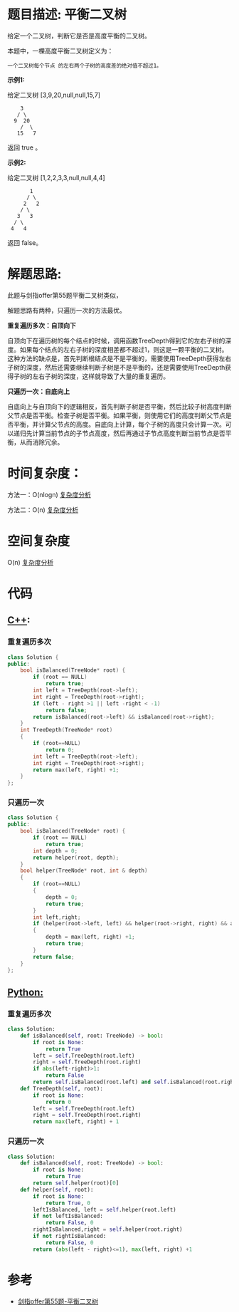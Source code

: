 # 题目描述:  平衡二叉树

给定一个二叉树，判断它是否是高度平衡的二叉树。

本题中，一棵高度平衡二叉树定义为：

```
一个二叉树每个节点 的左右两个子树的高度差的绝对值不超过1。
```

**示例1:**

给定二叉树 [3,9,20,null,null,15,7]
```
    3
   / \
  9  20
    /  \
   15   7
```
返回 true 。

**示例2:**

给定二叉树 [1,2,2,3,3,null,null,4,4]
```
       1
      / \
     2   2
    / \
   3   3
  / \
 4   4
```
返回 false。
  
# 解题思路:
此题与剑指offer第55题平衡二叉树类似，
 
  解题思路有两种，只遍历一次的方法最优。

**重复遍历多次：自顶向下** 

自顶向下在遍历树的每个结点的时候，调用函数TreeDepth得到它的左右子树的深度。如果每个结点的左右子树的深度相差都不超过1，则这是一颗平衡的二叉树。这种方法的缺点是，首先判断根结点是不是平衡的，需要使用TreeDepth获得左右子树的深度，然后还需要继续判断子树是不是平衡的，还是需要使用TreeDepth获得子树的左右子树的深度，这样就导致了大量的重复遍历。

**只遍历一次：自底向上**

自底向上与自顶向下的逻辑相反，首先判断子树是否平衡，然后比较子树高度判断父节点是否平衡。检查子树是否平衡。如果平衡，则使用它们的高度判断父节点是否平衡，并计算父节点的高度。自底向上计算，每个子树的高度只会计算一次。可以递归先计算当前节点的子节点高度，然后再通过子节点高度判断当前节点是否平衡，从而消除冗余。
# 时间复杂度：
   方法一：O(nlogn) [复杂度分析](https://leetcode-cn.com/problems/balanced-binary-tree/solution/ping-heng-er-cha-shu-by-leetcode/)
  
   方法二：O(n) [复杂度分析](https://leetcode-cn.com/problems/balanced-binary-tree/solution/ping-heng-er-cha-shu-by-leetcode/)
# 空间复杂度
  O(n) [复杂度分析](https://leetcode-cn.com/problems/balanced-binary-tree/solution/ping-heng-er-cha-shu-by-leetcode/)
# 代码

## [C++](./Balanced-Binary-Tree.cpp):

###  重复遍历多次
```c++
class Solution {
public:
    bool isBalanced(TreeNode* root) {
        if (root == NULL)
            return true;
        int left = TreeDepth(root->left);
        int right = TreeDepth(root->right);
        if (left - right >1 || left -right < -1)
            return false;
        return isBalanced(root->left) && isBalanced(root->right);
    }
    int TreeDepth(TreeNode* root)
    {
        if (root==NULL)
            return 0;
        int left = TreeDepth(root->left);
        int right = TreeDepth(root->right);
        return max(left, right) +1;
    }
};
```
###  只遍历一次
```c++
class Solution {
public:
    bool isBalanced(TreeNode* root) {
        if (root == NULL)
            return true;
        int depth = 0;
        return helper(root, depth);
    }
    bool helper(TreeNode* root, int & depth)
    {
        if (root==NULL)
        {
            depth = 0;
            return true;
        }
        int left,right;
        if (helper(root->left, left) && helper(root->right, right) && abs(left-right) <=1)
        {
            depth = max(left, right) +1;
            return true;
        }
        return false;
    }
};
```

## [Python:](https://github.com/bryceustc/LeetCode_Note/blob/master/python/Balanced-Binary-Tree/Balanced-Binary-Tree.py)
###  重复遍历多次
```python
class Solution:
    def isBalanced(self, root: TreeNode) -> bool:
        if root is None:
            return True
        left = self.TreeDepth(root.left)
        right = self.TreeDepth(root.right)
        if abs(left-right)>1:
            return False
        return self.isBalanced(root.left) and self.isBalanced(root.right)
    def TreeDepth(self, root):
        if root is None:
            return 0
        left = self.TreeDepth(root.left)
        right = self.TreeDepth(root.right)
        return max(left, right) + 1
```
### 只遍历一次
```python
class Solution:
    def isBalanced(self, root: TreeNode) -> bool:
        if root is None:
            return True
        return self.helper(root)[0]
    def helper(self, root):
        if root is None:
            return True, 0
        leftIsBalanced, left = self.helper(root.left)
        if not leftIsBalanced:
            return False, 0
        rightIsBalanced,right = self.helper(root.right)
        if not rightIsBalanced:
            return False, 0
        return (abs(left - right)<=1), max(left, right) +1
```
# 参考
  - [剑指offer第55题-平衡二叉树](https://github.com/bryceustc/CodingInterviews/blob/master/BalancedBinaryTree/README.md)
